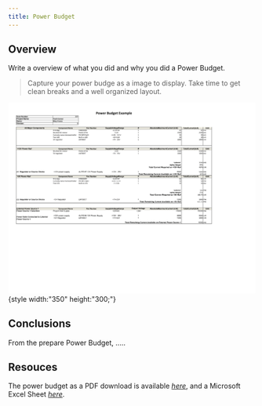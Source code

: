 ```yaml
---
title: Power Budget
---
```


## Overview
Write a overview of what you did and why you did a Power Budget.

> Capture your power budge as a image to display. Take time to get clean breaks and a well organized layout.

![budget](https://github.com/riatron8/riatron8.github.io/blob/main/docs/05-Power-Budget/Power_Budget_Image-1.png){style width:"350" height:"300;"}


## Conclusions

From the prepare Power Budget, .....

## Resouces

The power budget as a PDF download is available [*here*](https://github.com/riatron8/riatron8.github.io/raw/main/docs/05-Power-Budget/Power_Budget_Image.pdf), and a Microsoft Excel Sheet [*here*](https://github.com/riatron8/riatron8.github.io/blob/main/docs/05-Power-Budget/Riley_Franco_Power_Budget.xlsx).
